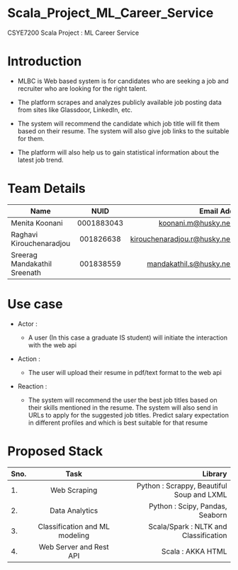 # Scala_Project_ML_Career_Service
CSYE7200 Scala Project : ML Career Service

# Introduction
-   MLBC is Web based system is for candidates who are seeking a job and recruiter who are looking for the right talent.
    
-   The platform scrapes and analyzes publicly available job posting data from sites like Glassdoor, LinkedIn, etc.
    
-   The system will recommend the candidate which job title will fit them based on their resume. The system will also give job links to the suitable for them.
    
-   The platform will also help us to gain statistical information about the latest job trend.

# Team Details

| Name| NUID| Email Address|
| ------------- |:-------------:| -----:|
| Menita Koonani    | 0001883043 |[koonani.m@husky.neu.edu](mailto:koonani.m@husky.neu.edu) |
| Raghavi Kirouchenaradjou     | 001826638|   [kirouchenaradjou.r@husky.neu.edu](mailto:kirouchenaradjou.r@husky.neu.edu) |
| Sreerag Mandakathil Sreenath | 001838559      |    [mandakathil.s@husky.neu.edu](mailto:mandakathil.s@husky.neu.edu) |

# Use case

-   Actor :
    

	-  A user (In this case a graduate IS student) will initiate the interaction with the web api
    

-   Action :
    

	 - The user will upload their resume in pdf/text format to the web api
    

-   Reaction :
    

	- The system will recommend the user the best job titles based on their skills mentioned in the resume. The system will also send in URLs to apply for the suggested job titles. Predict salary expectation in different profiles and which is best suitable for that resume

# Proposed Stack

| Sno.| Task| Library|
| ------------- |:-------------:| -----:|
| 1.   | Web Scraping|Python : Scrappy, Beautiful Soup and LXML |
|2.    | Data Analytics|   Python : Scipy, Pandas, Seaborn |
|3.  | Classification and ML modeling|    Scala/Spark : NLTK and Classification|
|4.  | Web Server and Rest API|    Scala : AKKA HTML |



